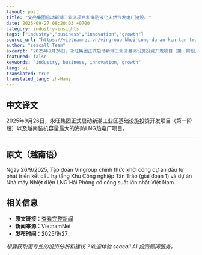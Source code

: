 ```yaml
---
layout: post
title: "文亮集团启动新潮工业区项目和海防液化天然气发电厂建设。"
date: 2025-09-27 08:20:03 +0700
category: industry-insights
tags: ["industry","business","innovation","growth"]
source_url: "https://vietnamnet.vn/vingroup-khoi-cong-du-an-kcn-tan-trao-va-nha-may-nhiet-dien-lng-hai-phong-2446620.html"
author: "seacall Team"
excerpt: "2025年9月26日，永旺集团正式启动新潮工业区基础设施投资开发项目（第一阶段）以及越南装机容量最大的海防LNG热电厂项目。..."
featured: false
keywords: "industry, business, innovation, growth"
lang: vi
translated: true
translated_lang: zh-Hans
---
```


## 中文译文

2025年9月26日，永旺集团正式启动新潮工业区基础设施投资开发项目（第一阶段）以及越南装机容量最大的海防LNG热电厂项目。

---

## 原文（越南语）

Ngày 26/9/2025, Tập đoàn Vingroup chính thức khởi công dự án đầu tư phát triển kết cấu hạ tầng Khu Công nghiệp Tân Trào (giai đoạn 1) và dự án Nhà máy Nhiệt điện LNG Hải Phòng có công suất lớn nhất Việt Nam.

## 相关信息

- **原文链接**：[查看完整新闻](https://vietnamnet.vn/vingroup-khoi-cong-du-an-kcn-tan-trao-va-nha-may-nhiet-dien-lng-hai-phong-2446620.html)
- **新闻来源**：VietnamNet
- **发布时间**：2025/9/27

*想要获取更专业的投资分析和建议？欢迎体验 seacall AI 投资顾问服务。*